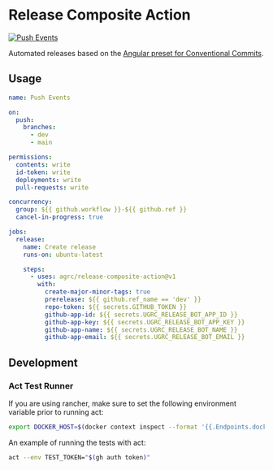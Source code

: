 # Release Composite Action

[![Push Events](https://github.com/agrc/release-composite-action/actions/workflows/push.yml/badge.svg)](https://github.com/agrc/release-composite-action/actions/workflows/push.yml)

Automated releases based on the [Angular preset for Conventional Commits](https://github.com/angular/angular/blob/main/CONTRIBUTING.md#-commit-message-format).

## Usage

```yml
name: Push Events

on:
  push:
    branches:
      - dev
      - main

permissions:
  contents: write
  id-token: write
  deployments: write
  pull-requests: write

concurrency:
  group: ${{ github.workflow }}-${{ github.ref }}
  cancel-in-progress: true

jobs:
  release:
    name: Create release
    runs-on: ubuntu-latest

    steps:
      - uses: agrc/release-composite-action@v1
        with:
          create-major-minor-tags: true
          prerelease: ${{ github.ref_name == 'dev' }}
          repo-token: ${{ secrets.GITHUB_TOKEN }}
          github-app-id: ${{ secrets.UGRC_RELEASE_BOT_APP_ID }}
          github-app-key: ${{ secrets.UGRC_RELEASE_BOT_APP_KEY }}
          github-app-name: ${{ secrets.UGRC_RELEASE_BOT_NAME }}
          github-app-email: ${{ secrets.UGRC_RELEASE_BOT_EMAIL }}
```

## Development

### Act Test Runner

If you are using rancher, make sure to set the following environment variable prior to running act:

```sh
export DOCKER_HOST=$(docker context inspect --format '{{.Endpoints.docker.Host}}')
```

An example of running the tests with act:

```sh
act --env TEST_TOKEN="$(gh auth token)"
```
